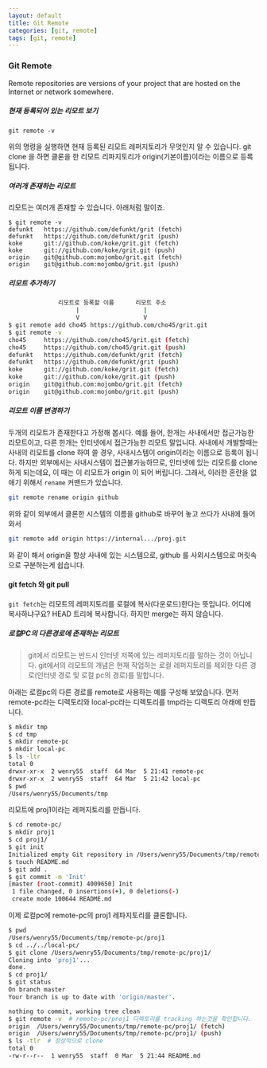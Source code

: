 ```yaml
---
layout: default
title: Git Remote
categories: [git, remote]
tags: [git, remote]
---
```


### Git Remote

Remote repositories are versions of your project that are hosted on the Internet or network somewhere.

##### 현재 등록되어 있는 리모트 보기 

```
git remote -v
```
위의 명령을 실행하면 현재 등록된 리모트 레퍼지토리가 무엇인지 알 수 있습니다. git clone 을 하면 클론을 한 리모트 리파지토리가 origin(기본이름)이라는 이름으로 등록됩니다. 

##### 여러개 존재하는 리모트
리모트는 여러개 존재할 수 있습니다. 아래처럼 말이죠.

```
$ git remote -v
defunkt   https://github.com/defunkt/grit (fetch)
defunkt   https://github.com/defunkt/grit (push)
koke      git://github.com/koke/grit.git (fetch)
koke      git://github.com/koke/grit.git (push)
origin    git@github.com:mojombo/grit.git (fetch)
origin    git@github.com:mojombo/grit.git (push)
```
##### 리모트 추가하기

```bash
              리모트로 등록할 이름      리모트 주소
                   |                  |
                   V                  V
$ git remote add cho45 https://github.com/cho45/grit.git
$ git remote -v
cho45     https://github.com/cho45/grit.git (fetch)
cho45     https://github.com/cho45/grit.git (push)
defunkt   https://github.com/defunkt/grit (fetch)
defunkt   https://github.com/defunkt/grit (push)
koke      git://github.com/koke/grit.git (fetch)
koke      git://github.com/koke/grit.git (push)
origin    git@github.com:mojombo/grit.git (fetch)
origin    git@github.com:mojombo/grit.git (push)
```

##### 리모트 이름 변경하기

두개의 리모트가 존재한다고 가정해 봅시다. 예를 들어, 한개는 사내에서만 접근가능한 리모트이고, 다른 한개는 인터넷에서 접근가능한 리모트 말입니다. 사내에서 개발할때는 사내의 리모트를 clone 하여 쓸 경우, 사내시스템이 origin이라는 이름으로 등록이 됩니다. 하지만 외부에서는 사내시스템이 접근불가능하므로, 인터넷에 있는 리모트를 clone하게 되는데요, 이 때는 이 리모트가 origin 이 되어 버립니다. 그래서, 이러한 혼란을 없애기 위해서 `rename` 커맨드가 있습니다. 
```bash
git remote rename origin github
```
위와 같이 외부에서 클론한 시스템의 이름을 github로 바꾸어 놓고 쓰다가 사내에 들어와서 
```bash
git remote add origin https://internal.../proj.git
```
와 같이 해서 origin을 항상 사내에 있는 시스템으로, github 를 사외시스템으로 머릿속으로 구분하는게 쉽습니다.

#### git fetch 와 git pull

`git fetch`는 리모트의 레퍼지토리를 로컬에 복사(다운로드)한다는 뜻입니다. 어디에 복사하냐구요? HEAD 트리에 복사합니다. 하지만 merge는 하지 않습니다.

##### 로컬PC의 다른경로에 존재하는 리모트

>git에서 리모트는 반드시 인터넷 저쪽에 있는 레퍼지토리를 말하는 것이 아닙니다. git에서의 리모트의 개념은 현재 작업하는 로컬 레퍼지토리를 제외한 다른 경로(인터넷 경로 및 로컬 pc의 경로)를 말합니다.

아래는 로컬pc의 다른 경로를 remote로 사용하는 예를 구성해 보았습니다.
먼저 remote-pc라는 디렉토리와 local-pc라는 디렉토리를 tmp라는 디렉토리 아래에 만듭니다. 

```sh
$ mkdir tmp
$ cd tmp  
$ mkdir remote-pc
$ mkdir local-pc
$ ls -ltr
total 0
drwxr-xr-x  2 wenry55  staff  64 Mar  5 21:41 remote-pc
drwxr-xr-x  2 wenry55  staff  64 Mar  5 21:42 local-pc
$ pwd
/Users/wenry55/Documents/tmp
```

리모트에 proj1이라는 레퍼지토리를 만듭니다. 
```sh
$ cd remote-pc/
$ mkdir proj1
$ cd proj1/
$ git init
Initialized empty Git repository in /Users/wenry55/Documents/tmp/remote-pc/proj1/.git/
$ touch README.md
$ git add .
$ git commit -m 'Init'
[master (root-commit) 4009650] Init
 1 file changed, 0 insertions(+), 0 deletions(-)
 create mode 100644 README.md
```

이제 로컬pc에 remote-pc의 proj1 레파지토리를 클론합니다.
```sh
$ pwd
/Users/wenry55/Documents/tmp/remote-pc/proj1
$ cd ../../local-pc/
$ git clone /Users/wenry55/Documents/tmp/remote-pc/proj1/
Cloning into 'proj1'...
done.
$ cd proj1/
$ git status
On branch master
Your branch is up to date with 'origin/master'.

nothing to commit, working tree clean
$ git remote -v  # remote-pc/proj1 디렉토리를 tracking 하는것을 확인합니다.
origin	/Users/wenry55/Documents/tmp/remote-pc/proj1/ (fetch)
origin	/Users/wenry55/Documents/tmp/remote-pc/proj1/ (push)
$ ls -tlr  # 정상적으로 clone
total 0
-rw-r--r--  1 wenry55  staff  0 Mar  5 21:44 README.md

```
